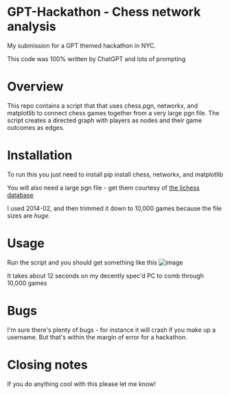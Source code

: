 # GPT-Hackathon - Chess network analysis
My submission for a GPT themed hackathon in NYC.

This code was 100% written by ChatGPT and lots of prompting

# Overview
This repo contains a script that that uses chess.pgn, networkx, and matplotlib to connect chess games together from a very large pgn file. The script creates a directed graph with players as nodes and their game outcomes as edges. 

# Installation
To run this you just need to install pip install chess, networkx, and matplotlib

You will also need a large pgn file - get them courtesy of [the lichess database](https://database.lichess.org/)

I used 2014-02, and then trimmed it down to 10,000 games because the file sizes are _huge._

# Usage

Run the script and you should get something like this 
![image](https://github.com/IsaacGemal/GPT-Hackathon/assets/147355120/6f012262-d114-436f-921b-9c9f39eea3f9)

It takes about 12 seconds on my decently spec'd PC to comb through 10,000 games

# Bugs

I'm sure there's plenty of bugs - for instance it will crash if you make up a username. But that's within the margin of error for a hackathon.

# Closing notes

If you do anything cool with this please let me know!
